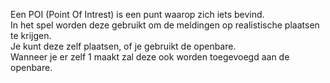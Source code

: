 Een POI (Point Of Intrest) is een punt waarop zich iets bevind.<br/>
In het spel worden deze gebruikt om de meldingen op realistische plaatsen te krijgen.<br/>
Je kunt deze zelf plaatsen, of je gebruikt de openbare. <br/>
Wanneer je er zelf 1 maakt zal deze ook worden toegevoegd aan de openbare.<br/>
